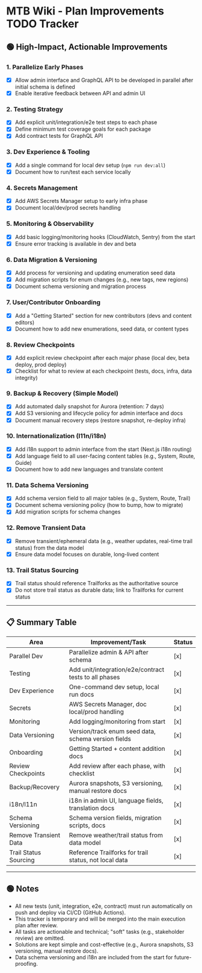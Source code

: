 # MTB Wiki - Plan Improvements TODO Tracker

## 🟢 High-Impact, Actionable Improvements

### 1. **Parallelize Early Phases**
- [x] Allow admin interface and GraphQL API to be developed in parallel after initial schema is defined
- [x] Enable iterative feedback between API and admin UI

### 2. **Testing Strategy**
- [x] Add explicit unit/integration/e2e test steps to each phase
- [x] Define minimum test coverage goals for each package
- [x] Add contract tests for GraphQL API

### 3. **Dev Experience & Tooling**
- [x] Add a single command for local dev setup (`npm run dev:all`)
- [x] Document how to run/test each service locally

### 4. **Secrets Management**
- [x] Add AWS Secrets Manager setup to early infra phase
- [x] Document local/dev/prod secrets handling

### 5. **Monitoring & Observability**
- [x] Add basic logging/monitoring hooks (CloudWatch, Sentry) from the start
- [x] Ensure error tracking is available in dev and beta

### 6. **Data Migration & Versioning**
- [x] Add process for versioning and updating enumeration seed data
- [x] Add migration scripts for enum changes (e.g., new tags, new regions)
- [x] Document schema versioning and migration process

### 7. **User/Contributor Onboarding**
- [x] Add a "Getting Started" section for new contributors (devs and content editors)
- [x] Document how to add new enumerations, seed data, or content types

### 8. **Review Checkpoints**
- [x] Add explicit review checkpoint after each major phase (local dev, beta deploy, prod deploy)
- [x] Checklist for what to review at each checkpoint (tests, docs, infra, data integrity)

### 9. **Backup & Recovery (Simple Model)**
- [x] Add automated daily snapshot for Aurora (retention: 7 days)
- [x] Add S3 versioning and lifecycle policy for admin interface and docs
- [x] Document manual recovery steps (restore snapshot, re-deploy infra)

### 10. **Internationalization (l11n/i18n)**
- [x] Add i18n support to admin interface from the start (Next.js i18n routing)
- [x] Add language field to all user-facing content tables (e.g., System, Route, Guide)
- [x] Document how to add new languages and translate content

### 11. **Data Schema Versioning**
- [x] Add schema version field to all major tables (e.g., System, Route, Trail)
- [x] Document schema versioning policy (how to bump, how to migrate)
- [x] Add migration scripts for schema changes

### 12. **Remove Transient Data**
- [x] Remove transient/ephemeral data (e.g., weather updates, real-time trail status) from the data model
- [x] Ensure data model focuses on durable, long-lived content

### 13. **Trail Status Sourcing**
- [x] Trail status should reference Trailforks as the authoritative source
- [x] Do not store trail status as durable data; link to Trailforks for current status

---

## 📋 **Summary Table**
| Area                | Improvement/Task                                      | Status |
|---------------------|-------------------------------------------------------|--------|
| Parallel Dev        | Parallelize admin & API after schema                  | [x]    |
| Testing             | Add unit/integration/e2e/contract tests to all phases | [x]    |
| Dev Experience      | One-command dev setup, local run docs                 | [x]    |
| Secrets             | AWS Secrets Manager, doc local/prod handling          | [x]    |
| Monitoring          | Add logging/monitoring from start                     | [x]    |
| Data Versioning     | Version/track enum seed data, schema version fields   | [x]    |
| Onboarding          | Getting Started + content addition docs               | [x]    |
| Review Checkpoints  | Add review after each phase, with checklist           | [x]    |
| Backup/Recovery     | Aurora snapshots, S3 versioning, manual restore docs  | [x]    |
| i18n/l11n           | i18n in admin UI, language fields, translation docs   | [x]    |
| Schema Versioning   | Schema version fields, migration scripts, docs        | [x]    |
| Remove Transient Data | Remove weather/trail status from data model           | [x]    |
| Trail Status Sourcing | Reference Trailforks for trail status, not local data | [x]    |

---

## 🟢 Notes
- All new tests (unit, integration, e2e, contract) must run automatically on push and deploy via CI/CD (GitHub Actions).
- This tracker is temporary and will be merged into the main execution plan after review.
- All tasks are actionable and technical; "soft" tasks (e.g., stakeholder review) are omitted.
- Solutions are kept simple and cost-effective (e.g., Aurora snapshots, S3 versioning, manual restore docs).
- Data schema versioning and i18n are included from the start for future-proofing. 